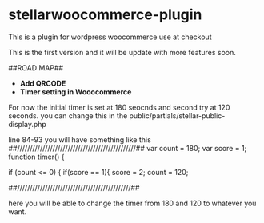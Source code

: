 # stellarwoocommerce-plugin
This is a plugin for wordpress woocommerce use at checkout

This is the first version and it will be update with more features soon.

##ROAD MAP##
* __Add QRCODE__
* __Timer setting in Wooocommerce__


For now the initial timer is set at 180 seocnds  and second try at 120 seconds.
you can change this in the public/partials/stellar-public-display.php

line 84-93 
you will have something like this 
##///////////////////////////////////////////////##
var count = 180;
  var score = 1;  
  function timer()
  {
  
  if (count <= 0)
  {
      if(score == 1){
        score = 2;
        count = 120;
        
##/////////////////////////////////////////////##


here you will be able to change the timer from 180 and 120 to whatever you want.
        
